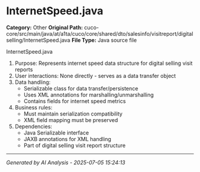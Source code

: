 # InternetSpeed.java

**Category:** Other
**Original Path:** cuco-core/src/main/java/at/a1ta/cuco/core/shared/dto/salesinfo/visitreport/digitalselling/InternetSpeed.java
**File Type:** Java source file

InternetSpeed.java
1. Purpose: Represents internet speed data structure for digital selling visit reports
2. User interactions: None directly - serves as a data transfer object
3. Data handling:
   - Serializable class for data transfer/persistence
   - Uses XML annotations for marshalling/unmarshalling
   - Contains fields for internet speed metrics
4. Business rules:
   - Must maintain serialization compatibility
   - XML field mapping must be preserved
5. Dependencies:
   - Java Serializable interface
   - JAXB annotations for XML handling
   - Part of digital selling visit report structure

---
*Generated by AI Analysis - 2025-07-05 15:24:13*
